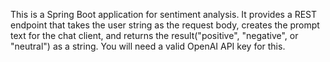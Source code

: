This is a Spring Boot application for sentiment analysis. 
It provides a REST endpoint that takes the user string as the request body, creates the prompt text for the chat client, and returns the result("positive", "negative", or "neutral") as a string.
You will need a valid OpenAI API key for this.
